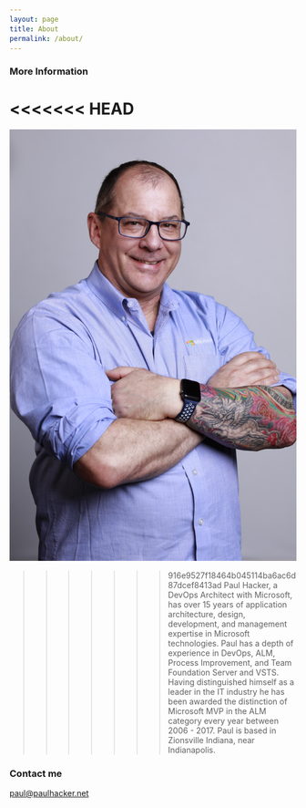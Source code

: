 ```yaml
---
layout: page
title: About
permalink: /about/
---
```


### More Information

<<<<<<< HEAD
=======
![](images/PaulHacker1_2018_Casual.JPG)


>>>>>>> 916e9527f18464b045114ba6ac6d87dcef8413ad
Paul Hacker, a DevOps Architect with Microsoft, has over 15 years of application architecture, design, development, and management expertise in Microsoft technologies. Paul has a depth of experience in DevOps, ALM, Process Improvement, and Team Foundation Server and VSTS. Having distinguished himself as a leader in the IT industry he has been awarded the distinction of Microsoft MVP in the ALM category every year between 2006 - 2017. Paul is based in Zionsville Indiana, near Indianapolis.

### Contact me

[paul@paulhacker.net](mailto:paul@paulhacker.net)